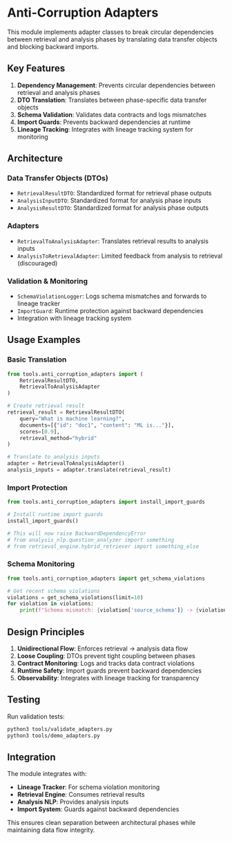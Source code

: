 # Anti-Corruption Adapters

This module implements adapter classes to break circular dependencies between retrieval and analysis phases by translating data transfer objects and blocking backward imports.

## Key Features

1. **Dependency Management**: Prevents circular dependencies between retrieval and analysis phases
2. **DTO Translation**: Translates between phase-specific data transfer objects
3. **Schema Validation**: Validates data contracts and logs mismatches
4. **Import Guards**: Prevents backward dependencies at runtime
5. **Lineage Tracking**: Integrates with lineage tracking system for monitoring

## Architecture

### Data Transfer Objects (DTOs)

- `RetrievalResultDTO`: Standardized format for retrieval phase outputs
- `AnalysisInputDTO`: Standardized format for analysis phase inputs  
- `AnalysisResultDTO`: Standardized format for analysis phase outputs

### Adapters

- `RetrievalToAnalysisAdapter`: Translates retrieval results to analysis inputs
- `AnalysisToRetrievalAdapter`: Limited feedback from analysis to retrieval (discouraged)

### Validation & Monitoring

- `SchemaViolationLogger`: Logs schema mismatches and forwards to lineage tracker
- `ImportGuard`: Runtime protection against backward dependencies
- Integration with lineage tracking system

## Usage Examples

### Basic Translation

```python
from tools.anti_corruption_adapters import (
    RetrievalResultDTO,
    RetrievalToAnalysisAdapter
)

# Create retrieval result
retrieval_result = RetrievalResultDTO(
    query="What is machine learning?",
    documents=[{"id": "doc1", "content": "ML is..."}],
    scores=[0.9],
    retrieval_method="hybrid"
)

# Translate to analysis inputs
adapter = RetrievalToAnalysisAdapter()
analysis_inputs = adapter.translate(retrieval_result)
```

### Import Protection

```python
from tools.anti_corruption_adapters import install_import_guards

# Install runtime import guards
install_import_guards()

# This will now raise BackwardDependencyError
# from analysis_nlp.question_analyzer import something
# from retrieval_engine.hybrid_retriever import something_else
```

### Schema Monitoring

```python
from tools.anti_corruption_adapters import get_schema_violations

# Get recent schema violations
violations = get_schema_violations(limit=10)
for violation in violations:
    print(f"Schema mismatch: {violation['source_schema']} -> {violation['target_schema']}")
```

## Design Principles

1. **Unidirectional Flow**: Enforces retrieval -> analysis data flow
2. **Loose Coupling**: DTOs prevent tight coupling between phases
3. **Contract Monitoring**: Logs and tracks data contract violations
4. **Runtime Safety**: Import guards prevent backward dependencies
5. **Observability**: Integrates with lineage tracking for transparency

## Testing

Run validation tests:

```bash
python3 tools/validate_adapters.py
python3 tools/demo_adapters.py
```

## Integration

The module integrates with:

- **Lineage Tracker**: For schema violation monitoring
- **Retrieval Engine**: Consumes retrieval results
- **Analysis NLP**: Provides analysis inputs
- **Import System**: Guards against backward dependencies

This ensures clean separation between architectural phases while maintaining data flow integrity.